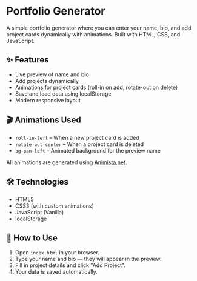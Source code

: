 # Portfolio Generator

A simple portfolio generator where you can enter your name, bio, and add project cards dynamically with animations. Built with HTML, CSS, and JavaScript.

## ✨ Features

- Live preview of name and bio
- Add projects dynamically
- Animations for project cards (roll-in on add, rotate-out on delete)
- Save and load data using localStorage
- Modern responsive layout

## 🎬 Animations Used

- `roll-in-left` – When a new project card is added
- `rotate-out-center` – When a project card is deleted
- `bg-pan-left` – Animated background for the preview name

All animations are generated using [Animista.net](https://animista.net/).

## 🛠️ Technologies

- HTML5
- CSS3 (with custom animations)
- JavaScript (Vanilla)
- localStorage

## 🚀 How to Use

1. Open `index.html` in your browser.
2. Type your name and bio — they will appear in the preview.
3. Fill in project details and click "Add Project".
4. Your data is saved automatically.
